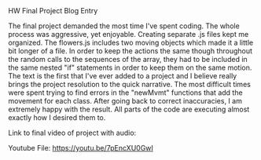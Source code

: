 <!--  -->HW Final Project Blog Entry

 The final project demanded the most time I've spent coding. The whole process was aggressive, yet enjoyable. Creating separate .js files kept me organized. The flowers.js includes two moving objects which made it a little bit longer of a file. In order to keep the actions the same though throughout the random calls to the sequences of the array, they had to be included in the same nested "if" statements in order to keep them on the same motion. The text is the first that I've ever added to a project and I believe really brings the project resolution to the quick narrative. The most difficult times were spent trying to find errors in the "newMvmt" functions that add the movement for each class. After going back to correct inaccuracies, I am extremely happy with the result. All parts of the code are executing almost exactly how I desired them to.

Link to final video of project with audio:

Youtube File: https://youtu.be/7pEncXU0GwI
